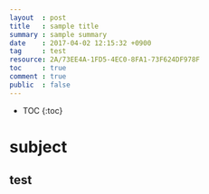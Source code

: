 ```yaml
---
layout  : post
title   : sample title
summary : sample summary
date    : 2017-04-02 12:15:32 +0900
tag     : test
resource: 2A/73EE4A-1FD5-4EC0-8FA1-73F624DF978F
toc     : true
comment : true
public  : false
---
```

* TOC
{:toc}

# subject

## test
